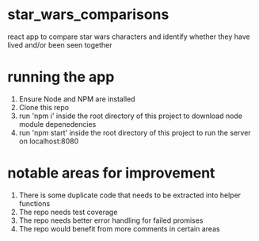 # star_wars_comparisons
react app to compare star wars characters and identify whether they have lived and/or been seen together

# running the app
1. Ensure Node and NPM are installed
2. Clone this repo
3. run 'npm i' inside the root directory of this project to download node module depenedencies
4. run 'npm start' inside the root directory of this project to run the server on localhost:8080

# notable areas for improvement
1. There is some duplicate code that needs to be extracted into helper functions
2. The repo needs test coverage
3. The repo needs better error handling for failed promises
4. The repo would benefit from more comments in certain areas
